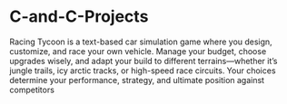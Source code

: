 # C-and-C-Projects
Racing Tycoon is a text-based car simulation game where you design, customize, and race your own vehicle. Manage your budget, choose upgrades wisely, and adapt your build to different terrains—whether it’s jungle trails, icy arctic tracks, or high-speed race circuits. Your choices determine your performance, strategy, and ultimate position against competitors
